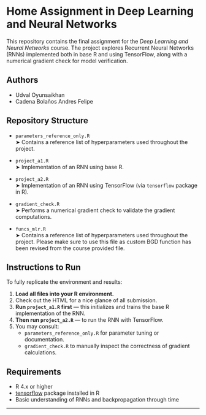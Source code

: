 # Home Assignment in Deep Learning and Neural Networks

This repository contains the final assignment for the *Deep Learning and Neural Networks* course. The project explores Recurrent Neural Networks (RNNs) implemented both in base R and using TensorFlow, along with a numerical gradient check for model verification.

## Authors
- Udval Oyunsaikhan  
- Cadena Bolaños Andres Felipe

## Repository Structure

- `parameters_reference_only.R`  
  ➤ Contains a reference list of hyperparameters used throughout the project.

- `project_a1.R`  
  ➤ Implementation of an RNN using base R.

- `project_a2.R`  
  ➤ Implementation of an RNN using TensorFlow (via `tensorflow` package in R).

- `gradient_check.R`  
  ➤ Performs a numerical gradient check to validate the gradient computations.

- `funcs_mlr.R`  
➤ Contains a reference list of hyperparameters used throughout the project. Please make sure to use this file as custom BGD function has been revised from the course provided file.

## Instructions to Run

To fully replicate the environment and results:

1. **Load all files into your R environment.**
2. Check out the HTML for a nice glance of all submission.
3. **Run `project_a1.R` first** — this initializes and trains the base R implementation of the RNN.
4. **Then run `project_a2.R`** — to run the RNN with TensorFlow.
5. You may consult:
   - `parameters_reference_only.R` for parameter tuning or documentation.
   - `gradient_check.R` to manually inspect the correctness of gradient calculations.

## Requirements

- R 4.x or higher
- [tensorflow](https://tensorflow.rstudio.com/) package installed in R
- Basic understanding of RNNs and backpropagation through time

---

